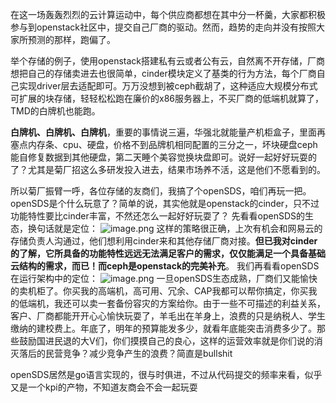 在这一场轰轰烈烈的云计算运动中，每个供应商都想在其中分一杯羹，大家都积极参与到openstack社区中，提交自己厂商的驱动。然而，趋势的走向并没有按照大家所预测的那样，跑偏了。

举个存储的例子，使用openstack搭建私有云或者公有云，自然离不开存储，厂商想把自己的存储卖进去也很简单，cinder模块定义了基类的行为方法，每个厂商自己实现driver层去适配即可。万万没想到被ceph截胡了，这种适应大规模分布式可扩展的块存储，轻轻松松跑在廉价的x86服务器上，不买厂商的低端机就算了，TMD的白牌机也能跑。

**白牌机、白牌机、白牌机**，重要的事情说三遍，华强北就能量产机柜盒子，里面再塞点内存条、cpu、硬盘，价格不到品牌机相同配置的三分之一，坏块硬盘ceph能自修复数据到其他硬盘，第二天睡个美容觉换块盘即可。说好一起好好玩耍的了？尤其是菊厂招这么多研发投入进去，结果市场养不活，这是他们不愿看到的。

所以菊厂振臂一呼，各位存储的友商们，我搞了个openSDS，咱们再玩一把。openSDS是个什么玩意了？简单的说，其实他就是openstack的cinder，只不过功能特性要比cinder丰富，不然还怎么一起好好玩耍了？
先看看openSDS的生态，换句话就是定位：
![image.png](https://github.com/jwongzblog/myblog/tree/master/linux/storage1.png)
这样的策略很正确，上次有机会和网易云的存储负责人沟通过，他们想利用cinder来和其他存储厂商对接。**但已我对cinder的了解，它所具备的功能特性远远无法满足客户的需求，仅仅能满足一个具备基础云结构的需求，而已！而ceph是openstack的完美补充**。
我们再看看openSDS在运行架构中的定位：
![image.png](https://github.com/jwongzblog/myblog/tree/master/linux/storage2.png)
一旦openSDS生态成熟，厂商们又能愉快的卖机柜了。你买我的高端机，高可用、冗余、CAP我都可以帮你搞定，你买我的低端机，我还可以卖一套备份容灾的方案给你。由于一些不可描述的利益关系，客户、厂商都能开开心心愉快玩耍了，羊毛出在羊身上，浪费的只是纳税人、学生缴纳的建校费上。年底了，明年的预算能发多少，就看年底能突击消费多少了。那些鼓励国进民退的大V们，你们摸摸自己的良心，这样的运营效率就是你们说的消灭落后的民营竞争？减少竞争产生的浪费？简直是bullshit

openSDS居然是go语言实现的，很与时俱进，不过从代码提交的频率来看，似乎又是一个kpi的产物，不知道友商会不会一起玩耍
